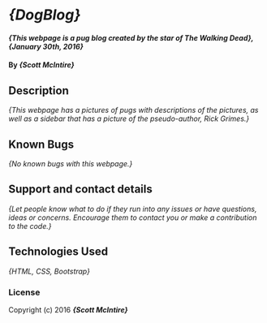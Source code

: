 # _{DogBlog}_

#### _{This webpage is a pug blog created by the star of The Walking Dead}, {January 30th, 2016}_

#### By _**{Scott McIntire}**_

## Description

_{This webpage has a pictures of pugs with descriptions of the pictures, as well as a sidebar that has a picture of the pseudo-author, Rick Grimes.}_

## Known Bugs

_{No known bugs with this webpage.}_

## Support and contact details

_{Let people know what to do if they run into any issues or have questions, ideas or concerns.  Encourage them to contact you or make a contribution to the code.}_

## Technologies Used

_{HTML, CSS, Bootstrap}_

### License

Copyright (c) 2016 **_{Scott McIntire}_**
